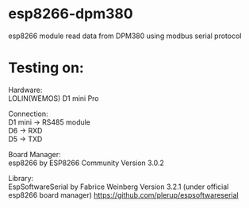 # esp8266-dpm380
esp8266 module read data from DPM380 using modbus serial protocol

# Testing on: 
Hardware:  
LOLIN(WEMOS) D1 mini Pro

Connection:  
D1 mini -> RS485 module  
D6 -> RXD  
D5 -> TXD  

Board Manager:  
esp8266 by ESP8266 Community Version 3.0.2

Library:  
EspSoftwareSerial by Fabrice Weinberg Version 3.2.1 (under official esp8266 board manager) https://github.com/plerup/espsoftwareserial
